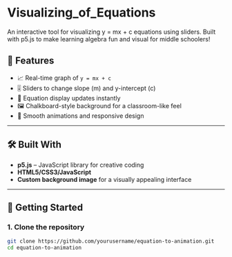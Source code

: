 # Visualizing_of_Equations
An interactive tool for visualizing y = mx + c equations using sliders. Built with p5.js to make learning algebra fun and visual for middle schoolers!
## 🌟 Features

- 📈 Real-time graph of `y = mx + c`
- 🎚️ Sliders to change slope (m) and y-intercept (c)
- 🧠 Equation display updates instantly
- 🖼️ Chalkboard-style background for a classroom-like feel
- 🎨 Smooth animations and responsive design

---

## 🛠️ Built With

- **p5.js** – JavaScript library for creative coding
- **HTML5/CSS3/JavaScript**
- **Custom background image** for a visually appealing interface

---

## 🚀 Getting Started

### 1. Clone the repository
```bash
git clone https://github.com/yourusername/equation-to-animation.git
cd equation-to-animation

